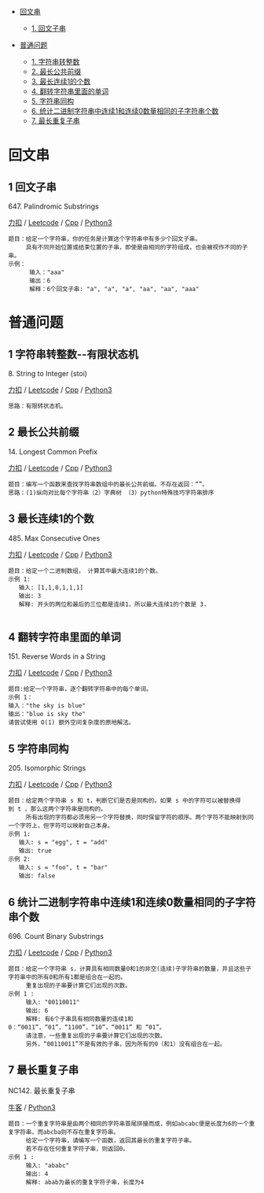 <!-- GFM-TOC -->
* [回文串](#回文串)
    * [1. 回文子串](#1-回文子串)


* [普通问题](#普通问题)
    * [1. 字符串转整数](#1-字符串转整数--有限状态机)
    * [2. 最长公共前缀](#2-最长公共前缀)
    * [3. 最长连续1的个数](#3-最长连续1的个数)
    * [4. 翻转字符串里面的单词](#4-翻转字符串里面的单词)
    * [5. 字符串同构](#5-字符串同构)
    * [6. 统计二进制字符串中连续1和连续0数量相同的子字符串个数](#6-统计二进制字符串中连续1和连续0数量相同的子字符串个数)
    * [7. 最长重复子串](#7-最长重复子串)
<!-- GFM-TOC -->

# 回文串
## 1 回文子串
647\. Palindromic Substrings    

[力扣](https://leetcode-cn.com/problems/palindromic-substrings/) / [Leetcode](https://leetcode.com/problems/palindromic-substrings/) / [Cpp](../ds_6_string/palindrome_string/L647-m.cpp) / [Python3](../python-algorithm/ds_6_string/palindrome_string/L647-m.py)
```
题目：给定一个字符串，你的任务是计算这个字符串中有多少个回文子串。
     具有不同开始位置或结束位置的子串，即使是由相同的字符组成，也会被视作不同的子串。
示例：
      输入："aaa"
      输出：6
      解释：6个回文子串: "a", "a", "a", "aa", "aa", "aaa"
```

# 普通问题
## 1 字符串转整数--有限状态机
8\. String to Integer (stoi)

[力扣](https://leetcode-cn.com/problems/string-to-integer-atoi/) / [Leetcode](https://leetcode.com/problems/string-to-integer-atoi/) / [Cpp](../ds_6_string/L8.cpp) / [Python3](../python-algorithm/ds_6_string/L8-m.py)
```
思路：有限转状态机。
```

## 2 最长公共前缀
14\. Longest Common Prefix

[力扣](https://leetcode-cn.com/problems/longest-common-prefix/) / [Leetcode](https://leetcode.com/problems/longest-common-prefix/) / [Cpp](../ds_6_string/L14.cpp) / [Python3](../python-algorithm/ds_6_string/L14.py)
```
题目：编写一个函数来查找字符串数组中的最长公共前缀。不存在返回：“”。
思路：(1)纵向对比每个字符串（2）字典树 （3）python特殊技巧字符串排序
```

## 3 最长连续1的个数
485\. Max Consecutive Ones

[力扣](https://leetcode-cn.com/problems/max-consecutive-ones/) / [Leetcode](https://leetcode.com/problems/max-consecutive-ones/) / [Cpp](../ds_6_string/L485.cpp) / [Python3](../python-algorithm/ds_6_string/L485.py)
```
题目：给定一个二进制数组， 计算其中最大连续1的个数。
示例 1:
   输入: [1,1,0,1,1,1]
   输出: 3
   解释: 开头的两位和最后的三位都是连续1，所以最大连续1的个数是 3.
 
```

## 4 翻转字符串里面的单词
151\. Reverse Words in a String

[力扣](https://leetcode-cn.com/problems/reverse-words-in-a-string/) / [Leetcode](https://leetcode.com/problems/reverse-words-in-a-string/) / [Cpp](../ds_6_string/L151.cpp) / [Python3](../python-algorithm/ds_6_string/L151-m.py)
```
题目:给定一个字符串，逐个翻转字符串中的每个单词。
示例 1：
输入："the sky is blue"
输出："blue is sky the"
请尝试使用 O(1) 额外空间复杂度的原地解法。
```

## 5 字符串同构
205\. Isomorphic Strings

[力扣](https://leetcode-cn.com/problems/isomorphic-strings/) / [Leetcode](https://leetcode.com/problems/isomorphic-strings/) / [Cpp](../ds_6_string/L205.cpp) / [Python3](../python-algorithm/ds_6_string/L205.py)
```
题目：给定两个字符串 s 和 t，判断它们是否是同构的。如果 s 中的字符可以被替换得到 t ，那么这两个字符串是同构的。
     所有出现的字符都必须用另一个字符替换，同时保留字符的顺序。两个字符不能映射到同一个字符上，但字符可以映射自己本身。
示例 1:
   输入: s = "egg", t = "add"
   输出: true
示例 2:
   输入: s = "foo", t = "bar"
   输出: false
```

## 6 统计二进制字符串中连续1和连续0数量相同的子字符串个数
696\. Count Binary Substrings

[力扣](https://leetcode-cn.com/problems/count-binary-substrings/) / [Leetcode](https://leetcode.com/problems/count-binary-substrings/) / [Cpp](../ds_6_string/L696.cpp) / [Python3](../python-algorithm/ds_6_string/L696.py)
```
题目：给定一个字符串 s，计算具有相同数量0和1的非空(连续)子字符串的数量，并且这些子字符串中的所有0和所有1都是组合在一起的。
     重复出现的子串要计算它们出现的次数。
示例 1 :
     输入: "00110011"
     输出: 6
     解释: 有6个子串具有相同数量的连续1和0：“0011”，“01”，“1100”，“10”，“0011” 和 “01”。
     请注意，一些重复出现的子串要计算它们出现的次数。
     另外，“00110011”不是有效的子串，因为所有的0（和1）没有组合在一起。
```
## 7 最长重复子串
NC142\. 最长重复子串

[牛客](https://www.nowcoder.com/practice/4fe306a84f084c249e4afad5edf889cc?tpId=188&&tqId=38654&rp=1&ru=/activity/oj&qru=/ta/job-code-high-week/question-ranking)  / [Python3](../python-algorithm/ds_6_string/NC142最长重复子串.py)
```
题目：一个重复字符串是由两个相同的字符串首尾拼接而成，例如abcabc便是长度为6的一个重复字符串，而abcba则不存在重复字符串。
     给定一个字符串，请编写一个函数，返回其最长的重复字符子串。
     若不存在任何重复字符子串，则返回0。
示例 1 :
     输入: "ababc"
     输出: 4
     解释: abab为最长的重复字符子串，长度为4 
```

